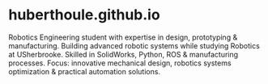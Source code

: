 # huberthoule.github.io
Robotics Engineering student with expertise in design, prototyping &amp; manufacturing. Building advanced robotic systems while studying Robotics at USherbrooke. Skilled in SolidWorks, Python, ROS &amp; manufacturing processes. Focus: innovative mechanical design, robotics systems optimization &amp; practical automation solutions.
